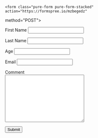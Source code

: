 

	<form class="pure-form pure-form-stacked"   action="https://formspree.io/mzbegedz"
  method="POST">
		<p>First Name
			<input type="text" name="First name" required/>
		</p>
		<p>Last Name
			<input type="text" name="Surname" required/>
		</p>
		<p>Age
			<input type="number" name="Age" required/>
		</p>
		<p>Email
			<input type="email" name="_replyto" required/>
		</p>
		<p>Comment <br>
		<textarea name="message" id="" cols="30" rows="10"></textarea>
		</p>
		<p>
			<input type="submit" value="Submit"  class="pure-button pure-button-primary"/>
		</p>
	</form>
